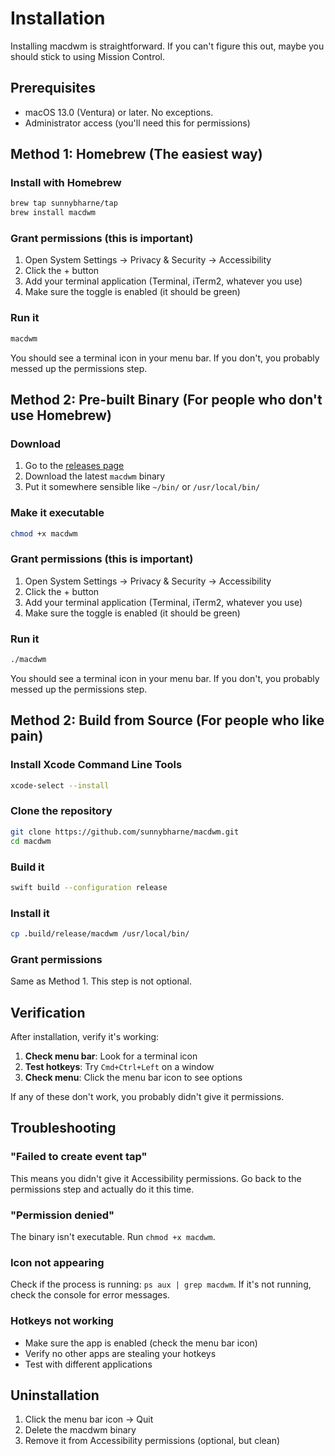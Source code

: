 # Installation

Installing macdwm is straightforward. If you can't figure this out, maybe you should stick to using Mission Control.

## Prerequisites

- macOS 13.0 (Ventura) or later. No exceptions.
- Administrator access (you'll need this for permissions)

## Method 1: Homebrew (The easiest way)

### Install with Homebrew
```bash
brew tap sunnybharne/tap
brew install macdwm
```

### Grant permissions (this is important)
1. Open System Settings → Privacy & Security → Accessibility
2. Click the + button
3. Add your terminal application (Terminal, iTerm2, whatever you use)
4. Make sure the toggle is enabled (it should be green)

### Run it
```bash
macdwm
```

You should see a terminal icon in your menu bar. If you don't, you probably messed up the permissions step.

## Method 2: Pre-built Binary (For people who don't use Homebrew)

### Download
1. Go to the [releases page](https://github.com/sunnybharne/macdwm/releases)
2. Download the latest `macdwm` binary
3. Put it somewhere sensible like `~/bin/` or `/usr/local/bin/`

### Make it executable
```bash
chmod +x macdwm
```

### Grant permissions (this is important)
1. Open System Settings → Privacy & Security → Accessibility
2. Click the + button
3. Add your terminal application (Terminal, iTerm2, whatever you use)
4. Make sure the toggle is enabled (it should be green)

### Run it
```bash
./macdwm
```

You should see a terminal icon in your menu bar. If you don't, you probably messed up the permissions step.

## Method 2: Build from Source (For people who like pain)

### Install Xcode Command Line Tools
```bash
xcode-select --install
```

### Clone the repository
```bash
git clone https://github.com/sunnybharne/macdwm.git
cd macdwm
```

### Build it
```bash
swift build --configuration release
```

### Install it
```bash
cp .build/release/macdwm /usr/local/bin/
```

### Grant permissions
Same as Method 1. This step is not optional.

## Verification

After installation, verify it's working:

1. **Check menu bar**: Look for a terminal icon
2. **Test hotkeys**: Try `Cmd+Ctrl+Left` on a window
3. **Check menu**: Click the menu bar icon to see options

If any of these don't work, you probably didn't give it permissions.

## Troubleshooting

### "Failed to create event tap"
This means you didn't give it Accessibility permissions. Go back to the permissions step and actually do it this time.

### "Permission denied"
The binary isn't executable. Run `chmod +x macdwm`.

### Icon not appearing
Check if the process is running: `ps aux | grep macdwm`. If it's not running, check the console for error messages.

### Hotkeys not working
- Make sure the app is enabled (check the menu bar icon)
- Verify no other apps are stealing your hotkeys
- Test with different applications

## Uninstallation

1. Click the menu bar icon → Quit
2. Delete the macdwm binary
3. Remove it from Accessibility permissions (optional, but clean)